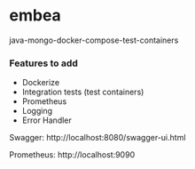 # embea
java-mongo-docker-compose-test-containers

### Features to add
- Dockerize
- Integration tests (test containers)
- Prometheus
- Logging
- Error Handler


Swagger: http://localhost:8080/swagger-ui.html

Prometheus: http://localhost:9090
